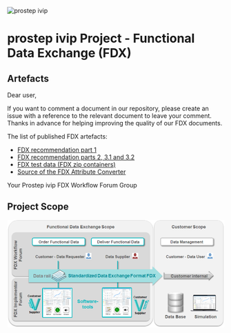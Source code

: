 ![prostep ivip](https://www.prostep.org/fileadmin/templates/img/prostep_logo.svg)
<!-- ![Logo](Images/Prostep-FDX.jpg) -->

# prostep ivip Project - Functional Data Exchange (FDX)
## Artefacts
Dear user,

If you want to comment a document in our repository, please create an issue with a reference to the relevant document to leave your comment.
Thanks in advance for helping improving the quality of our FDX documents.

The list of published FDX artefacts:

- [FDX recommendation part 1](https://www.prostep.org/fileadmin/downloads/PSI_VDA_Recom_FDX_Version_1.1.pdf)
- [FDX recommendation parts 2, 3.1 and 3.2](https://www.prostep.org/fileadmin/downloads/FDX-v2.0_1.zip)
- [FDX test data (FDX zip containers)](https://github.com/prostep-ivip-e-V/FDX/tree/main/Test%20Data)
- [Source of the FDX Attribute Converter](https://github.com/prostep-ivip-e-V/FDX/tree/main/Attribute-Converter)

Your Prostep ivip FDX Workflow Forum Group

## Project Scope
![Scope](Images/FDX-Scope.png)
